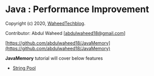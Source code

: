 Java : Performance Improvement  
============================================
Copyright (c) 2020, [WaheedTechblog](http://www.waheedtechblog.com/).

Contributor: Abdul Waheed [abdulwaheed18@gmail.com]

[https://github.com/abdulwaheed18/JavaMemory](https://github.com/abdulwaheed18/JavaMemory)

**JavaMemory** tutorial will cover below features

- [String Pool](https://github.com/abdulwaheed18/JavaMemory/blob/master/src/com/waheedtechblog/performance/StringPool.java)
